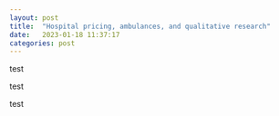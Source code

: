 ```yaml
---
layout: post
title:  "Hospital pricing, ambulances, and qualitative research"
date:   2023-01-18 11:37:17
categories: post
---
```



test

test 

test